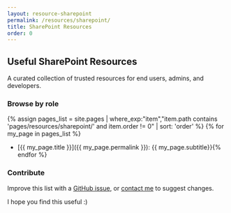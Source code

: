 ```yaml
---
layout: resource-sharepoint
permalink: /resources/sharepoint/
title: SharePoint Resources
order: 0
---
```


## Useful SharePoint Resources

A curated collection of trusted resources for end users, admins, and developers.

### Browse by role

{% assign pages_list = site.pages | where_exp:"item","item.path contains 'pages/resources/sharepoint/' and item.order != 0" | sort: 'order' %}
{% for my_page in pages_list %}
- [{{ my_page.title }}]({{ my_page.permalink }}): {{ my_page.subtitle}}{% endfor %}

### Contribute

Improve this list with a [GitHub issue](https://github.com/alirobe/alirobe.github.io/issues), or [contact me](/) to suggest changes.

I hope you find this useful :)